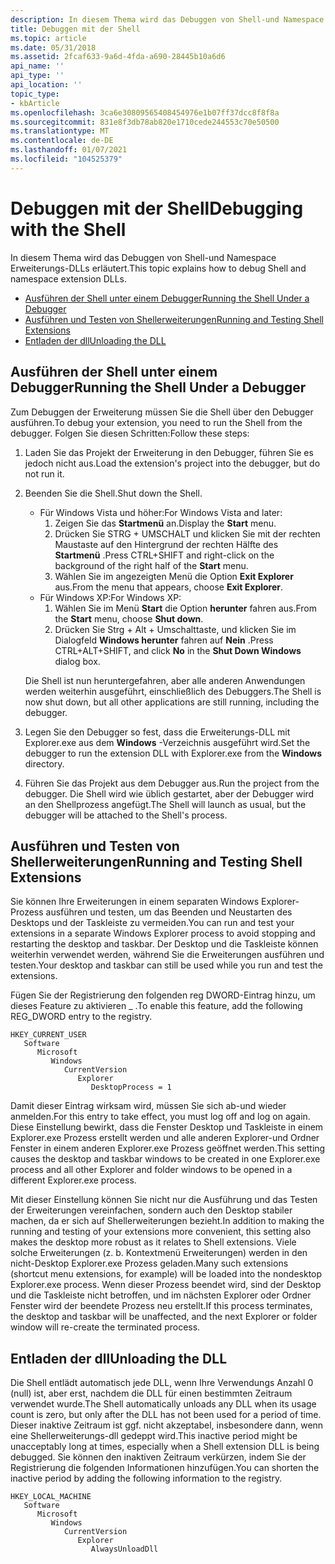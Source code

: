 ```yaml
---
description: In diesem Thema wird das Debuggen von Shell-und Namespace Erweiterungs-DLLs erläutert.
title: Debuggen mit der Shell
ms.topic: article
ms.date: 05/31/2018
ms.assetid: 2fcaf633-9a6d-4fda-a690-28445b10a6d6
api_name: ''
api_type: ''
api_location: ''
topic_type:
- kbArticle
ms.openlocfilehash: 3ca6e30809565408454976e1b07ff37dcc8f8f8a
ms.sourcegitcommit: 831e8f3db78ab820e1710cede244553c70e50500
ms.translationtype: MT
ms.contentlocale: de-DE
ms.lasthandoff: 01/07/2021
ms.locfileid: "104525379"
---
```

# <a name="debugging-with-the-shell"></a><span data-ttu-id="25e1d-103">Debuggen mit der Shell</span><span class="sxs-lookup"><span data-stu-id="25e1d-103">Debugging with the Shell</span></span>

<span data-ttu-id="25e1d-104">In diesem Thema wird das Debuggen von Shell-und Namespace Erweiterungs-DLLs erläutert.</span><span class="sxs-lookup"><span data-stu-id="25e1d-104">This topic explains how to debug Shell and namespace extension DLLs.</span></span>

-   [<span data-ttu-id="25e1d-105">Ausführen der Shell unter einem Debugger</span><span class="sxs-lookup"><span data-stu-id="25e1d-105">Running the Shell Under a Debugger</span></span>](#running-the-shell-under-a-debugger)
-   [<span data-ttu-id="25e1d-106">Ausführen und Testen von Shellerweiterungen</span><span class="sxs-lookup"><span data-stu-id="25e1d-106">Running and Testing Shell Extensions</span></span>](#running-and-testing-shell-extensions)
-   [<span data-ttu-id="25e1d-107">Entladen der dll</span><span class="sxs-lookup"><span data-stu-id="25e1d-107">Unloading the DLL</span></span>](#unloading-the-dll)

## <a name="running-the-shell-under-a-debugger"></a><span data-ttu-id="25e1d-108">Ausführen der Shell unter einem Debugger</span><span class="sxs-lookup"><span data-stu-id="25e1d-108">Running the Shell Under a Debugger</span></span>

<span data-ttu-id="25e1d-109">Zum Debuggen der Erweiterung müssen Sie die Shell über den Debugger ausführen.</span><span class="sxs-lookup"><span data-stu-id="25e1d-109">To debug your extension, you need to run the Shell from the debugger.</span></span> <span data-ttu-id="25e1d-110">Folgen Sie diesen Schritten:</span><span class="sxs-lookup"><span data-stu-id="25e1d-110">Follow these steps:</span></span>

1.  <span data-ttu-id="25e1d-111">Laden Sie das Projekt der Erweiterung in den Debugger, führen Sie es jedoch nicht aus.</span><span class="sxs-lookup"><span data-stu-id="25e1d-111">Load the extension's project into the debugger, but do not run it.</span></span>
2.  <span data-ttu-id="25e1d-112">Beenden Sie die Shell.</span><span class="sxs-lookup"><span data-stu-id="25e1d-112">Shut down the Shell.</span></span>

    -   <span data-ttu-id="25e1d-113">Für Windows Vista und höher:</span><span class="sxs-lookup"><span data-stu-id="25e1d-113">For Windows Vista and later:</span></span>
        1.  <span data-ttu-id="25e1d-114">Zeigen Sie das **Startmenü** an.</span><span class="sxs-lookup"><span data-stu-id="25e1d-114">Display the **Start** menu.</span></span>
        2.  <span data-ttu-id="25e1d-115">Drücken Sie STRG + UMSCHALT und klicken Sie mit der rechten Maustaste auf den Hintergrund der rechten Hälfte des **Startmenü** .</span><span class="sxs-lookup"><span data-stu-id="25e1d-115">Press CTRL+SHIFT and right-click on the background of the right half of the **Start** menu.</span></span>
        3.  <span data-ttu-id="25e1d-116">Wählen Sie im angezeigten Menü die Option **Exit Explorer** aus.</span><span class="sxs-lookup"><span data-stu-id="25e1d-116">From the menu that appears, choose **Exit Explorer**.</span></span>
    -   <span data-ttu-id="25e1d-117">Für Windows XP:</span><span class="sxs-lookup"><span data-stu-id="25e1d-117">For Windows XP:</span></span>
        1.  <span data-ttu-id="25e1d-118">Wählen Sie im Menü **Start** die Option **herunter** fahren aus.</span><span class="sxs-lookup"><span data-stu-id="25e1d-118">From the **Start** menu, choose **Shut down**.</span></span>
        2.  <span data-ttu-id="25e1d-119">Drücken Sie Strg + Alt + Umschalttaste, und klicken Sie im Dialogfeld **Windows herunter** fahren auf **Nein** .</span><span class="sxs-lookup"><span data-stu-id="25e1d-119">Press CTRL+ALT+SHIFT, and click **No** in the **Shut Down Windows** dialog box.</span></span>

    <span data-ttu-id="25e1d-120">Die Shell ist nun heruntergefahren, aber alle anderen Anwendungen werden weiterhin ausgeführt, einschließlich des Debuggers.</span><span class="sxs-lookup"><span data-stu-id="25e1d-120">The Shell is now shut down, but all other applications are still running, including the debugger.</span></span>

3.  <span data-ttu-id="25e1d-121">Legen Sie den Debugger so fest, dass die Erweiterungs-DLL mit Explorer.exe aus dem **Windows** -Verzeichnis ausgeführt wird.</span><span class="sxs-lookup"><span data-stu-id="25e1d-121">Set the debugger to run the extension DLL with Explorer.exe from the **Windows** directory.</span></span>
4.  <span data-ttu-id="25e1d-122">Führen Sie das Projekt aus dem Debugger aus.</span><span class="sxs-lookup"><span data-stu-id="25e1d-122">Run the project from the debugger.</span></span> <span data-ttu-id="25e1d-123">Die Shell wird wie üblich gestartet, aber der Debugger wird an den Shellprozess angefügt.</span><span class="sxs-lookup"><span data-stu-id="25e1d-123">The Shell will launch as usual, but the debugger will be attached to the Shell's process.</span></span>

## <a name="running-and-testing-shell-extensions"></a><span data-ttu-id="25e1d-124">Ausführen und Testen von Shellerweiterungen</span><span class="sxs-lookup"><span data-stu-id="25e1d-124">Running and Testing Shell Extensions</span></span>

<span data-ttu-id="25e1d-125">Sie können Ihre Erweiterungen in einem separaten Windows Explorer-Prozess ausführen und testen, um das Beenden und Neustarten des Desktops und der Taskleiste zu vermeiden.</span><span class="sxs-lookup"><span data-stu-id="25e1d-125">You can run and test your extensions in a separate Windows Explorer process to avoid stopping and restarting the desktop and taskbar.</span></span> <span data-ttu-id="25e1d-126">Der Desktop und die Taskleiste können weiterhin verwendet werden, während Sie die Erweiterungen ausführen und testen.</span><span class="sxs-lookup"><span data-stu-id="25e1d-126">Your desktop and taskbar can still be used while you run and test the extensions.</span></span>

<span data-ttu-id="25e1d-127">Fügen Sie der Registrierung den folgenden reg DWORD-Eintrag hinzu, um dieses Feature zu aktivieren \_ .</span><span class="sxs-lookup"><span data-stu-id="25e1d-127">To enable this feature, add the following REG\_DWORD entry to the registry.</span></span>

```
HKEY_CURRENT_USER
   Software
      Microsoft
         Windows
            CurrentVersion
               Explorer
                  DesktopProcess = 1
```

<span data-ttu-id="25e1d-128">Damit dieser Eintrag wirksam wird, müssen Sie sich ab-und wieder anmelden.</span><span class="sxs-lookup"><span data-stu-id="25e1d-128">For this entry to take effect, you must log off and log on again.</span></span> <span data-ttu-id="25e1d-129">Diese Einstellung bewirkt, dass die Fenster Desktop und Taskleiste in einem Explorer.exe Prozess erstellt werden und alle anderen Explorer-und Ordner Fenster in einem anderen Explorer.exe Prozess geöffnet werden.</span><span class="sxs-lookup"><span data-stu-id="25e1d-129">This setting causes the desktop and taskbar windows to be created in one Explorer.exe process and all other Explorer and folder windows to be opened in a different Explorer.exe process.</span></span>

<span data-ttu-id="25e1d-130">Mit dieser Einstellung können Sie nicht nur die Ausführung und das Testen der Erweiterungen vereinfachen, sondern auch den Desktop stabiler machen, da er sich auf Shellerweiterungen bezieht.</span><span class="sxs-lookup"><span data-stu-id="25e1d-130">In addition to making the running and testing of your extensions more convenient, this setting also makes the desktop more robust as it relates to Shell extensions.</span></span> <span data-ttu-id="25e1d-131">Viele solche Erweiterungen (z. b. Kontextmenü Erweiterungen) werden in den nicht-Desktop Explorer.exe Prozess geladen.</span><span class="sxs-lookup"><span data-stu-id="25e1d-131">Many such extensions (shortcut menu extensions, for example) will be loaded into the nondesktop Explorer.exe process.</span></span> <span data-ttu-id="25e1d-132">Wenn dieser Prozess beendet wird, sind der Desktop und die Taskleiste nicht betroffen, und im nächsten Explorer oder Ordner Fenster wird der beendete Prozess neu erstellt.</span><span class="sxs-lookup"><span data-stu-id="25e1d-132">If this process terminates, the desktop and taskbar will be unaffected, and the next Explorer or folder window will re-create the terminated process.</span></span>

## <a name="unloading-the-dll"></a><span data-ttu-id="25e1d-133">Entladen der dll</span><span class="sxs-lookup"><span data-stu-id="25e1d-133">Unloading the DLL</span></span>

<span data-ttu-id="25e1d-134">Die Shell entlädt automatisch jede DLL, wenn Ihre Verwendungs Anzahl 0 (null) ist, aber erst, nachdem die DLL für einen bestimmten Zeitraum verwendet wurde.</span><span class="sxs-lookup"><span data-stu-id="25e1d-134">The Shell automatically unloads any DLL when its usage count is zero, but only after the DLL has not been used for a period of time.</span></span> <span data-ttu-id="25e1d-135">Dieser inaktive Zeitraum ist ggf. nicht akzeptabel, insbesondere dann, wenn eine Shellerweiterungs-dll gedeppt wird.</span><span class="sxs-lookup"><span data-stu-id="25e1d-135">This inactive period might be unacceptably long at times, especially when a Shell extension DLL is being debugged.</span></span> <span data-ttu-id="25e1d-136">Sie können den inaktiven Zeitraum verkürzen, indem Sie der Registrierung die folgenden Informationen hinzufügen.</span><span class="sxs-lookup"><span data-stu-id="25e1d-136">You can shorten the inactive period by adding the following information to the registry.</span></span>

```
HKEY_LOCAL_MACHINE
   Software
      Microsoft
         Windows
            CurrentVersion
               Explorer
                  AlwaysUnloadDll
```

 

 




